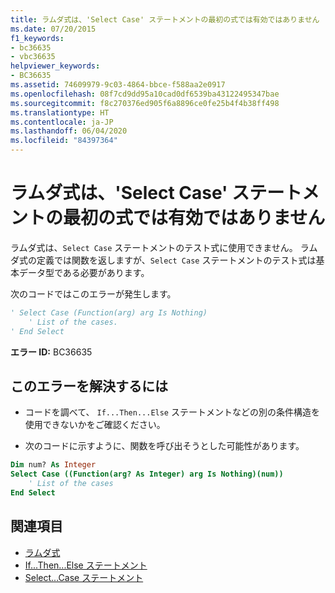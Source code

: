 ```yaml
---
title: ラムダ式は、'Select Case' ステートメントの最初の式では有効ではありません
ms.date: 07/20/2015
f1_keywords:
- bc36635
- vbc36635
helpviewer_keywords:
- BC36635
ms.assetid: 74609979-9c03-4864-bbce-f588aa2e0917
ms.openlocfilehash: 08f7cd9dd95a10cad0df6539ba43122495347bae
ms.sourcegitcommit: f8c270376ed905f6a8896ce0fe25b4f4b38ff498
ms.translationtype: HT
ms.contentlocale: ja-JP
ms.lasthandoff: 06/04/2020
ms.locfileid: "84397364"
---
```

# <a name="lambda-expressions-are-not-valid-in-the-first-expression-of-a-select-case-statement"></a>ラムダ式は、'Select Case' ステートメントの最初の式では有効ではありません
ラムダ式は、`Select Case` ステートメントのテスト式に使用できません。 ラムダ式の定義では関数を返しますが、`Select Case` ステートメントのテスト式は基本データ型である必要があります。  
  
 次のコードではこのエラーが発生します。  
  
```vb  
' Select Case (Function(arg) arg Is Nothing)  
    ' List of the cases.  
' End Select  
```  
  
 **エラー ID:** BC36635  
  
## <a name="to-correct-this-error"></a>このエラーを解決するには  
  
- コードを調べて、 `If...Then...Else` ステートメントなどの別の条件構造を使用できないかをご確認ください。  
  
- 次のコードに示すように、関数を呼び出そうとした可能性があります。  
  
```vb  
Dim num? As Integer  
Select Case ((Function(arg? As Integer) arg Is Nothing)(num))  
    ' List of the cases  
End Select  
```  
  
## <a name="see-also"></a>関連項目

- [ラムダ式](../../programming-guide/language-features/procedures/lambda-expressions.md)
- [If...Then...Else ステートメント](../statements/if-then-else-statement.md)
- [Select...Case ステートメント](../statements/select-case-statement.md)
